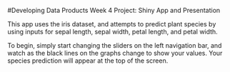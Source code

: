 #Developing Data Products Week 4 Project: Shiny App and Presentation

This app uses the iris dataset, and attempts to predict plant species by using inputs for sepal length, sepal width, petal length, and petal width.

To begin, simply start changing the sliders on the left navigation bar, and watch as the black lines on the graphs change to show your values. Your species prediction will appear at the top of the screen.